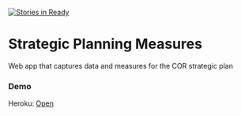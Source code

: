 [![Stories in Ready](https://badge.waffle.io/david-meza/strategic-planning-measures.png?label=ready&title=Ready)](https://waffle.io/david-meza/strategic-planning-measures)
# Strategic Planning Measures

Web app that captures data and measures for the COR strategic plan

### Demo

Heroku: [Open](https://strategic-planning.herokuapp.com/)
